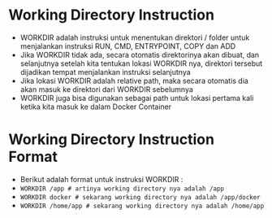 # Working Directory Instruction

- WORKDIR adalah instruksi untuk menentukan direktori / folder untuk menjalankan instruksi RUN, CMD, ENTRYPOINT, COPY dan ADD
- Jika WORKDIR tidak ada, secara otomatis direktorinya akan dibuat, dan selanjutnya setelah kita tentukan lokasi WORKDIR nya, direktori tersebut dijadikan tempat menjalankan instruksi selanjutnya 
- Jika lokasi WORKDIR adalah relative path, maka secara otomatis dia akan masuk ke direktori dari WORKDIR sebelumnya 
- WORKDIR juga bisa digunakan sebagai path untuk lokasi pertama kali ketika kita masuk ke dalam Docker Container 

# Working Directory Instruction Format

- Berikut adalah format untuk instruksi WORKDIR :
- `WORKDIR /app # artinya working directory nya adalah /app` 
- `WORKDIR docker # sekarang working directory nya adalah /app/docker` 
- `WORKDIR /home/app # sekarang working directory nya adalah /home/app` 